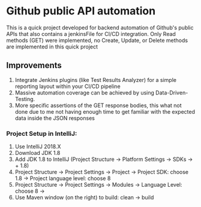 # Github public API automation 
This is a quick project developed for backend automation of Github's public APIs that also contains a jenkinsFile
for CI/CD integration.
Only Read methods (GET) were implemented, no Create, Update, or Delete methods are implemented in this quick project

## Improvements
1. Integrate Jenkins plugins (like Test Results Analyzer) for a simple reporting layout within your CI/CD pipeline
2. Massive automation coverage can be achieved by using Data-Driven-Testing. 
3. More specific assertions of the GET response bodies, this what not done due to me not having enough time to get familiar with the expected data inside the JSON responses 

### Project Setup in IntelliJ:
1. Use IntelliJ 2018.X
2. Download JDK 1.8
3. Add JDK 1.8 to IntelliJ (Project Structure -> Platform Settings -> SDKs -> + 1.8)
6. Project Structure -> Project Settings -> Project -> Project SDK: choose 1.8 -> Project language level: choose 8
7. Project Structure -> Project Settings -> Modules -> Language Level: choose 8 ->
8. Use Maven window (on the right) to build: clean -> build